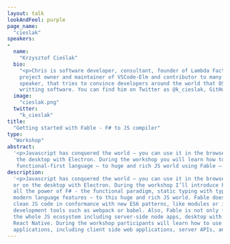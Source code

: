 ```yaml
---
layout: talk
lookAndFeel: purple
page_name:
  "cieslak"
speakers:
-
  name:
    "Krzysztof Cieślak"
  bio:
    "<p>Chris is software developer, consultant, founder of Lambda Factory. He’s author of Ionide, Forge, Fornax, 
    project owner and maintainer of VSCode-Elm and contributor to many OSS projects. Chris is also international 
    speaker, that tries to convince developers around the world that OSS and FP are good, pragmatic choices for 
    writting software. You can find him on Twitter as @k_cieslak, GitHub - @Krzysztof-Cieslak and read his blog</p>"
  image:
    "cieslak.png"
  twitter:
    "k_cieslak"
title:
  "Getting started with Fable - F# to JS compiler"
type:
  "Workshop"
abstract:
  '<p>Javascript has conquered the world – you can use it in the browser, on the server, to write mobile apps, or on
   the desktop with Electron. During the workshop you will learn how to bring the power of F# - modern 
   functional-first language – to huge and rich JS world using Fable – F# to JS compiler.</p>'
description:
  '<p>Javascript has conquered the world – you can use it in the browser, on the server, to write mobile apps, 
  or on the desktop with Electron. During the workshop I’ll introduce Fable - an open source compiler that brings 
  all the power of F# - the functional paradigm, static typing with type inference, pattern matching, and more 
  modern language features – to this huge and rich JS world. Fable doesn’t add any runtime overhead and generates 
  clean JS code in conformance with new ES6 patterns, like modules or iterables, making it compatible with modern 
  development tools such as webpack or babel. Also, Fable is not only for front-end web apps, it integrates with 
  the whole JS ecosystem including server-side node apps, desktop with Github Electron and mobile with Fuse or 
  React Native. During the workshop participants will learn how to use Fable with different types of 
  applications, including client side web applications, server APIs, and mobile applications.</p>'
---
```

